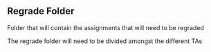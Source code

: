 ## Regrade Folder

Folder that will contain the assignments that will need to be regraded

The regrade folder will need to be divided amongst the different TAs